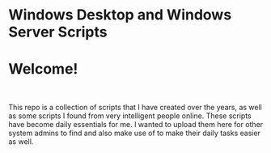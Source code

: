 # Windows Desktop and Windows Server Scripts
<h1>Welcome!</h1>
<br>
<p>This repo is a collection of scripts that I have created over the years, as well as some scripts I found from very intelligent people online. These scripts have become daily essentials for me. I wanted to upload them here for other system admins to find and also make use of to make their daily tasks easier as well.</p>